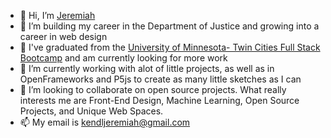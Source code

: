 - 👋 Hi, I’m [Jeremiah](https://www.instagram.com/juicyjerrry/) 
- 👀 I’m building my career in the Department of Justice and growing into a career in web design
- 🥾 I've graduated from the [University of Minnesota- Twin Cities Full Stack Bootcamp](https://bootcamp.umn.edu/coding/) and am currently looking for more work
- 🌱 I’m currently working with alot of little projects, as well as in OpenFrameworks and P5js to create as many little sketches as I can
- 💞️ I’m looking to collaborate on open source projects. What really interests me are Front-End Design, Machine Learning, Open Source Projects, and Unique Web Spaces.
- 📫 My email is kendljeremiah@gmail.com

<!---
juicyjerrry/juicyjerrry is a ✨ special ✨ repository because its `README.md` (this file) appears on your GitHub profile.
You can click the Preview link to take a look at your changes.
--->
